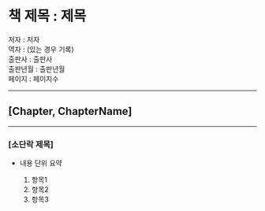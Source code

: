 # 책 제목 : 제목  

저자 : 저자  
역자 : (있는 경우 기록)  
출판사 : 출판사  
출판년월 : 출판년월  
페이지 : 페이지수  

---

## [__Chapter__, ChapterName]  

---  

### [__소단락 제목__]

- 내용 단위 요약  

    1. 항목1  
    2. 항목2  
    3. 항목3  